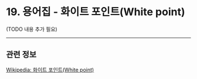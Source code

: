 # 19. 용어집 - 화이트 포인트(White point)

(TODO 내용 추가 필요)

***

## 관련 정보

[Wikipedia: 화이트 포인트(White point)](https://en.wikipedia.org/wiki/White_point)